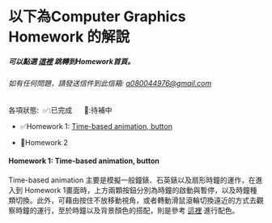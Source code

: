 # 以下為Computer Graphics Homework 的解說
   ##### 可以點選 [這裡](https://yuyeh.github.io/cghw/index.html) 跳轉到Homework首頁。
   ###### 如有任何問題，請發送信件到此信箱: a080044976@gmail.com
   
   各項狀態:&nbsp;&nbsp;✅:已完成&nbsp;&nbsp;&nbsp;&nbsp;&nbsp; 🔄:待補中
   
 * ✅Homework 1: [Time-based animation, button](https://yuyeh.github.io/cghw/Clock.html)
 
 * 🔄Homework 2


#### Homework 1: Time-based animation, button

Time-based animation 主要是模擬一般鐘錶、石英錶以及扇形時鐘的運作，在進入到 Homework 1畫面時，上方兩顆按鈕分別為時鐘的啟動與暫停，以及時鐘種類切換。此外，可藉由按住不放移動視角，或者轉動滑鼠滾輪切換遠近的方式去觀察時鐘的運行，至於時鐘以及背景顏色的搭配，則是參考 [這裡](https://www.beforafter.org/blog/2016/50-color-combinations) 進行配色。